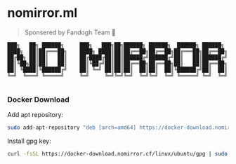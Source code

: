 # nomirror.ml

> Sponsered by Fandogh Team 💚

```
███╗   ██╗ ██████╗     ███╗   ███╗██╗██████╗ ██████╗  ██████╗ ██████╗ 
████╗  ██║██╔═══██╗    ████╗ ████║██║██╔══██╗██╔══██╗██╔═══██╗██╔══██╗
██╔██╗ ██║██║   ██║    ██╔████╔██║██║██████╔╝██████╔╝██║   ██║██████╔╝
██║╚██╗██║██║   ██║    ██║╚██╔╝██║██║██╔══██╗██╔══██╗██║   ██║██╔══██╗
██║ ╚████║╚██████╔╝    ██║ ╚═╝ ██║██║██║  ██║██║  ██║╚██████╔╝██║  ██║
╚═╝  ╚═══╝ ╚═════╝     ╚═╝     ╚═╝╚═╝╚═╝  ╚═╝╚═╝  ╚═╝ ╚═════╝ ╚═╝  ╚═╝
                                                                      
```

### Docker Download

Add apt repository:

```bash
sudo add-apt-repository "deb [arch=amd64] https://docker-download.nomirror.cf/linux/ubuntu/  $(lsb_release -cs) stable"
```
    
Install gpg key:

```bash
curl -fsSL https://docker-download.nomirror.cf/linux/ubuntu/gpg | sudo apt-key add -
```
